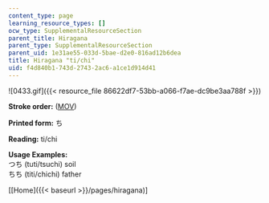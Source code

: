 ```yaml
---
content_type: page
learning_resource_types: []
ocw_type: SupplementalResourceSection
parent_title: Hiragana
parent_type: SupplementalResourceSection
parent_uid: 1e31ae55-033d-5bae-d2e0-816ad12b6dea
title: Hiragana "ti/chi"
uid: f4d840b1-743d-2743-2ac6-a1ce1d914d41
---
```


![0433.gif]({{< resource_file 86622df7-53bb-a066-f7ae-dc9be3aa788f >}})

**Stroke order:** ([MOV](http://www.archive.org/download/MITRES21F.01S10_HIRAGANA_CHARACTERS/0433.mov))

**Printed form:** ち

**Reading:** ti/chi

**Usage Examples:**  
つち (tuti/tsuchi) soil  
ちち (titi/chichi) father

  
\[[Home]({{< baseurl >}}/pages/hiragana)\]